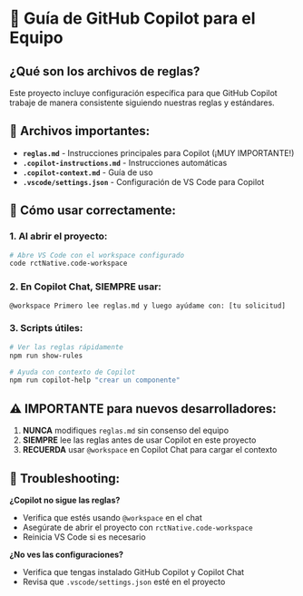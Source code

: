 # 🤖 Guía de GitHub Copilot para el Equipo

## ¿Qué son los archivos de reglas?

Este proyecto incluye configuración específica para que GitHub Copilot trabaje de manera consistente siguiendo nuestras reglas y estándares.

## 📁 Archivos importantes:

- **`reglas.md`** - Instrucciones principales para Copilot (¡MUY IMPORTANTE!)
- **`.copilot-instructions.md`** - Instrucciones automáticas
- **`.copilot-context.md`** - Guía de uso
- **`.vscode/settings.json`** - Configuración de VS Code para Copilot

## 🚀 Cómo usar correctamente:

### 1. Al abrir el proyecto:
```bash
# Abre VS Code con el workspace configurado
code rctNative.code-workspace
```

### 2. En Copilot Chat, SIEMPRE usar:
```
@workspace Primero lee reglas.md y luego ayúdame con: [tu solicitud]
```

### 3. Scripts útiles:
```bash
# Ver las reglas rápidamente
npm run show-rules

# Ayuda con contexto de Copilot
npm run copilot-help "crear un componente"
```

## ⚠️ IMPORTANTE para nuevos desarrolladores:

1. **NUNCA** modifiques `reglas.md` sin consenso del equipo
2. **SIEMPRE** lee las reglas antes de usar Copilot en este proyecto
3. **RECUERDA** usar `@workspace` en Copilot Chat para cargar el contexto

## 🔧 Troubleshooting:

**¿Copilot no sigue las reglas?**
- Verifica que estés usando `@workspace` en el chat
- Asegúrate de abrir el proyecto con `rctNative.code-workspace`
- Reinicia VS Code si es necesario

**¿No ves las configuraciones?**
- Verifica que tengas instalado GitHub Copilot y Copilot Chat
- Revisa que `.vscode/settings.json` esté en el proyecto
